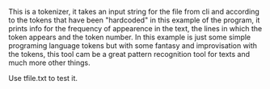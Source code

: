   This is a tokenizer, it takes an input string for the file from cli and according to the tokens that have been "hardcoded" in this example of the program, it prints info for the frequency of appearence in the text, the lines in which the token appears and the token number. 
  In this example is just some simple programing language tokens but with some fantasy and improvisation with the tokens, this tool cam be a great pattern recognition tool for texts and much more other things.

Use tfile.txt to test it. 

